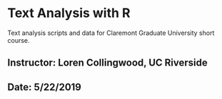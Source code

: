 # Text Analysis with R
Text analysis scripts and data for Claremont Graduate University short course.
## Instructor: Loren Collingwood, UC Riverside
## Date: 5/22/2019
